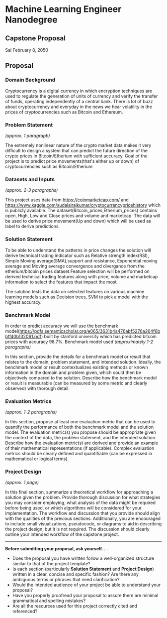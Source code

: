 # Machine Learning Engineer Nanodegree
## Capstone Proposal
Sai
February 8, 2050

## Proposal


### Domain Background

Cryptocurrency is a digital currency in which encryption techniques are used to regulate the generation of units of currency and verify the transfer of funds, operating independently of a central bank. There is lot of buzz about cryptocurrency and everyday in the news we hear volatility in the prices of cryptocurrencies such as Bitcoin and Ethereum. 

### Problem Statement
_(approx. 1 paragraph)_

The extremely nonlinear nature of the crypto market data makes it very difficult to design a system that can predict the future direction of the crypto prices in Bitcoin/Etherium with sufficient accuracy. Goal of the project is to predict price movements(that's either up or down) of cryptocurrencies such as Bitcoin/Etherium 

### Datasets and Inputs
_(approx. 2-3 paragraphs)_

This project uses data from https://coinmarketcap.com/ and https://www.kaggle.com/sudalairajkumar/cryptocurrencypricehistory which is publicly available. The dataset(Bitcoin_prices,Etherium_prices) contains open, High, Low and Close prices and volume and marketcap.
The data will be used to derive price movement(Up and down) which will be used as label to derive predictions.

### Solution Statement

To be able to understand the patterns in price changes the solution will  derive technical trading indicator such as Relative strength index(RSI), Simple Moving average(SMA),support and resistance, Exponential moving average and Moving average convergence and divergance from the etherium/bitcoin prices dataset.Feature selection will be performed on derived technical trading features along with price, volume and marketcap information to select the features that impact the most.

The solution tests the data on selected features on various machine learning models such as  Decision trees, SVM to pick a model with the highest accuracy.


### Benchmark Model

In order to predict accuracy we will use the benchmark model(https://pdfs.semanticscholar.org/e065/3631b4a476abf5276a264f6bbff40b132061.pdf) built by stanford university which has predicted bitcoin prices with accuracy 98.7%. Benchmark model used
_(approximately 1-2 paragraphs)_

In this section, provide the details for a benchmark model or result that relates to the domain, problem statement, and intended solution. Ideally, the benchmark model or result contextualizes existing methods or known information in the domain and problem given, which could then be objectively compared to the solution. Describe how the benchmark model or result is measurable (can be measured by some metric and clearly observed) with thorough detail.

### Evaluation Metrics
_(approx. 1-2 paragraphs)_

In this section, propose at least one evaluation metric that can be used to quantify the performance of both the benchmark model and the solution model. The evaluation metric(s) you propose should be appropriate given the context of the data, the problem statement, and the intended solution. Describe how the evaluation metric(s) are derived and provide an example of their mathematical representations (if applicable). Complex evaluation metrics should be clearly defined and quantifiable (can be expressed in mathematical or logical terms).

### Project Design
_(approx. 1 page)_

In this final section, summarize a theoretical workflow for approaching a solution given the problem. Provide thorough discussion for what strategies you may consider employing, what analysis of the data might be required before being used, or which algorithms will be considered for your implementation. The workflow and discussion that you provide should align with the qualities of the previous sections. Additionally, you are encouraged to include small visualizations, pseudocode, or diagrams to aid in describing the project design, but it is not required. The discussion should clearly outline your intended workflow of the capstone project.

-----------

**Before submitting your proposal, ask yourself. . .**

- Does the proposal you have written follow a well-organized structure similar to that of the project template?
- Is each section (particularly **Solution Statement** and **Project Design**) written in a clear, concise and specific fashion? Are there any ambiguous terms or phrases that need clarification?
- Would the intended audience of your project be able to understand your proposal?
- Have you properly proofread your proposal to assure there are minimal grammatical and spelling mistakes?
- Are all the resources used for this project correctly cited and referenced?
